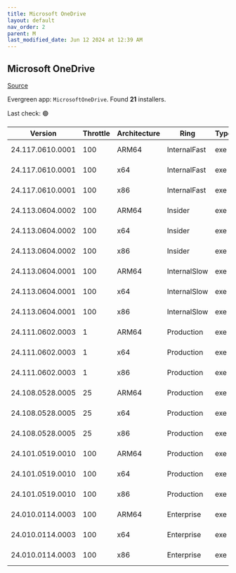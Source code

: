 ```yaml
---
title: Microsoft OneDrive
layout: default
nav_order: 2
parent: M
last_modified_date: Jun 12 2024 at 12:39 AM
---
```


## Microsoft OneDrive

[Source](https://onedrive.live.com/)

Evergreen app: `MicrosoftOneDrive`. Found **21** installers.

Last check: 🟢

| Version          | Throttle | Architecture | Ring         | Type | Sha256                                                           | URI                                                                                                                                                                  |
| ---------------- | -------- | ------------ | ------------ | ---- | ---------------------------------------------------------------- | -------------------------------------------------------------------------------------------------------------------------------------------------------------------- |
| 24.117.0610.0001 | 100      | ARM64        | InternalFast | exe  | ef661f587f9565344ef0efe3491418916fe41342732a22e450cfce73527b4df0 | [https://oneclient.sfx.ms/Win/Installers/24.117.0610.0001/arm64/OneDriveSetup.exe](https://oneclient.sfx.ms/Win/Installers/24.117.0610.0001/arm64/OneDriveSetup.exe) |
| 24.117.0610.0001 | 100      | x64          | InternalFast | exe  | b5a3a4c0fa069a8ed4d9bd04d25ffb8582ee664931f2e82eda082dd4a71dd7ae | [https://oneclient.sfx.ms/Win/Installers/24.117.0610.0001/amd64/OneDriveSetup.exe](https://oneclient.sfx.ms/Win/Installers/24.117.0610.0001/amd64/OneDriveSetup.exe) |
| 24.117.0610.0001 | 100      | x86          | InternalFast | exe  | 2b9705fa4e73d70622bd6fd4cc5a301f4a52ba43925c0d2a63701bcac8c5fed1 | [https://oneclient.sfx.ms/Win/Installers/24.117.0610.0001/OneDriveSetup.exe](https://oneclient.sfx.ms/Win/Installers/24.117.0610.0001/OneDriveSetup.exe)             |
| 24.113.0604.0002 | 100      | ARM64        | Insider      | exe  | 617c75e4d3f0926c25797204c8e86b509430c1b5c5c7f78a0e343dba48232f22 | [https://oneclient.sfx.ms/Win/Installers/24.113.0604.0002/arm64/OneDriveSetup.exe](https://oneclient.sfx.ms/Win/Installers/24.113.0604.0002/arm64/OneDriveSetup.exe) |
| 24.113.0604.0002 | 100      | x64          | Insider      | exe  | a5bcdb6baf0466d51fef61f5189913e2f27057ab05b978ac7ad786b6e8f5efea | [https://oneclient.sfx.ms/Win/Installers/24.113.0604.0002/amd64/OneDriveSetup.exe](https://oneclient.sfx.ms/Win/Installers/24.113.0604.0002/amd64/OneDriveSetup.exe) |
| 24.113.0604.0002 | 100      | x86          | Insider      | exe  | e0755dc6232f5dd055a808d2be6175a9afefb60aff023995b631b85f4c1a82d2 | [https://oneclient.sfx.ms/Win/Installers/24.113.0604.0002/OneDriveSetup.exe](https://oneclient.sfx.ms/Win/Installers/24.113.0604.0002/OneDriveSetup.exe)             |
| 24.113.0604.0001 | 100      | ARM64        | InternalSlow | exe  | 71516f1d11da087e275b6f080499b0b855b0e3f27d325fa2e7ae70170dc434cb | [https://oneclient.sfx.ms/Win/Installers/24.113.0604.0001/arm64/OneDriveSetup.exe](https://oneclient.sfx.ms/Win/Installers/24.113.0604.0001/arm64/OneDriveSetup.exe) |
| 24.113.0604.0001 | 100      | x64          | InternalSlow | exe  | 3401f6fbbac28bf8b1827059fabcc2fbe9a5e1d60617de2df7c8f0d53132d863 | [https://oneclient.sfx.ms/Win/Installers/24.113.0604.0001/amd64/OneDriveSetup.exe](https://oneclient.sfx.ms/Win/Installers/24.113.0604.0001/amd64/OneDriveSetup.exe) |
| 24.113.0604.0001 | 100      | x86          | InternalSlow | exe  | ff1e135a8b4ddf3d5f89efd2916afe51ed8387fc8d7af6111d8a7f6c8d6779f2 | [https://oneclient.sfx.ms/Win/Installers/24.113.0604.0001/OneDriveSetup.exe](https://oneclient.sfx.ms/Win/Installers/24.113.0604.0001/OneDriveSetup.exe)             |
| 24.111.0602.0003 | 1        | ARM64        | Production   | exe  | afccb35b764f01ed0ee012c033da09f99fede6b868b0b6c55b95111f083467e1 | [https://oneclient.sfx.ms/Win/Installers/24.111.0602.0003/arm64/OneDriveSetup.exe](https://oneclient.sfx.ms/Win/Installers/24.111.0602.0003/arm64/OneDriveSetup.exe) |
| 24.111.0602.0003 | 1        | x64          | Production   | exe  | bd27b0d07b813e59f909f2bd77c2c794834e8d926c111f6dfbc0bf46d37adeac | [https://oneclient.sfx.ms/Win/Installers/24.111.0602.0003/amd64/OneDriveSetup.exe](https://oneclient.sfx.ms/Win/Installers/24.111.0602.0003/amd64/OneDriveSetup.exe) |
| 24.111.0602.0003 | 1        | x86          | Production   | exe  | 80cd3294bcd2822d4f23eb52d0d47ba2ab4495db320f8511c78e2c89b47d405f | [https://oneclient.sfx.ms/Win/Installers/24.111.0602.0003/OneDriveSetup.exe](https://oneclient.sfx.ms/Win/Installers/24.111.0602.0003/OneDriveSetup.exe)             |
| 24.108.0528.0005 | 25       | ARM64        | Production   | exe  | 192818421d353995e5c096a285f8d6f3098b3460b37d791e2f43008a4ecf362f | [https://oneclient.sfx.ms/Win/Installers/24.108.0528.0005/arm64/OneDriveSetup.exe](https://oneclient.sfx.ms/Win/Installers/24.108.0528.0005/arm64/OneDriveSetup.exe) |
| 24.108.0528.0005 | 25       | x64          | Production   | exe  | 1cfd0a7833c4e0715ed2e270dc45c0fa0ad77c31f03b219191f4ab12d120b055 | [https://oneclient.sfx.ms/Win/Installers/24.108.0528.0005/amd64/OneDriveSetup.exe](https://oneclient.sfx.ms/Win/Installers/24.108.0528.0005/amd64/OneDriveSetup.exe) |
| 24.108.0528.0005 | 25       | x86          | Production   | exe  | 48d06c4934abb70405e89873a382c89a9c44c46fa3503531fa4236f170680d47 | [https://oneclient.sfx.ms/Win/Installers/24.108.0528.0005/OneDriveSetup.exe](https://oneclient.sfx.ms/Win/Installers/24.108.0528.0005/OneDriveSetup.exe)             |
| 24.101.0519.0010 | 100      | ARM64        | Production   | exe  | f1b6e9934123d942192f9d59ac77067987695b03fd1f19507469f380af0ec031 | [https://oneclient.sfx.ms/Win/Installers/24.101.0519.0010/arm64/OneDriveSetup.exe](https://oneclient.sfx.ms/Win/Installers/24.101.0519.0010/arm64/OneDriveSetup.exe) |
| 24.101.0519.0010 | 100      | x64          | Production   | exe  | 21f0dd3034640a50434bd81ccfae548615171edf2a2d373ea7974bd0340bcdfe | [https://oneclient.sfx.ms/Win/Installers/24.101.0519.0010/amd64/OneDriveSetup.exe](https://oneclient.sfx.ms/Win/Installers/24.101.0519.0010/amd64/OneDriveSetup.exe) |
| 24.101.0519.0010 | 100      | x86          | Production   | exe  | f4e86534f8f1909b95398512a72e96c6e06f5ce78e2797615f51c5e051973373 | [https://oneclient.sfx.ms/Win/Installers/24.101.0519.0010/OneDriveSetup.exe](https://oneclient.sfx.ms/Win/Installers/24.101.0519.0010/OneDriveSetup.exe)             |
| 24.010.0114.0003 | 100      | ARM64        | Enterprise   | exe  | 4959404b563a9813bd2e6ee361aad266135165676003db76dc173671f12cc390 | [https://oneclient.sfx.ms/Win/Installers/24.010.0114.0003/arm64/OneDriveSetup.exe](https://oneclient.sfx.ms/Win/Installers/24.010.0114.0003/arm64/OneDriveSetup.exe) |
| 24.010.0114.0003 | 100      | x64          | Enterprise   | exe  | 6d02a25e10f441976e856d9672c174a5c2e3f9966eca2934f2f701c00d2bfbf6 | [https://oneclient.sfx.ms/Win/Installers/24.010.0114.0003/amd64/OneDriveSetup.exe](https://oneclient.sfx.ms/Win/Installers/24.010.0114.0003/amd64/OneDriveSetup.exe) |
| 24.010.0114.0003 | 100      | x86          | Enterprise   | exe  | 18c63fb18ead14f73d690567c7854375214cf9e34fae721f78fe4fc86f64d4cf | [https://oneclient.sfx.ms/Win/Installers/24.010.0114.0003/OneDriveSetup.exe](https://oneclient.sfx.ms/Win/Installers/24.010.0114.0003/OneDriveSetup.exe)             |
